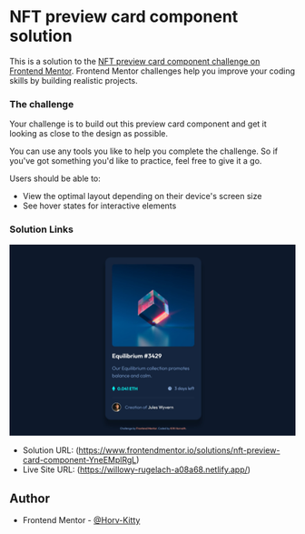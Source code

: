# NFT preview card component solution

This is a solution to the [NFT preview card component challenge on Frontend Mentor](https://www.frontendmentor.io/challenges/nft-preview-card-component-SbdUL_w0U). Frontend Mentor challenges help you improve your coding skills by building realistic projects.

### The challenge

Your challenge is to build out this preview card component and get it looking as close to the design as possible.

You can use any tools you like to help you complete the challenge. So if you've got something you'd like to practice, feel free to give it a go.

Users should be able to:

- View the optimal layout depending on their device's screen size
- See hover states for interactive elements

### Solution Links

![](images/screenshot.jpg)

- Solution URL: (https://www.frontendmentor.io/solutions/nft-preview-card-component-YneEMplRgL)
- Live Site URL: (https://willowy-rugelach-a08a68.netlify.app/)

## Author

- Frontend Mentor - [@Horv-Kitty](https://www.frontendmentor.io/profile/Horv-Kitty)
